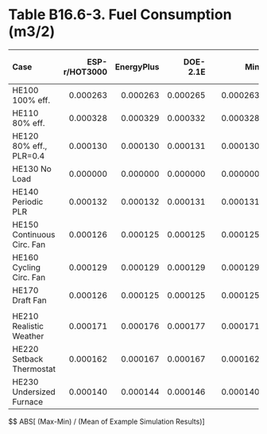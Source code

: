# Table B16.6-3. Fuel Consumption (m3/2)
| Case                       | ESP-r/HOT3000 | EnergyPlus | DOE-2.1E |     |      Min |      Max |     Mean | Dev % $$ |     | Analytical/Quasi-Analytical | TRNSYS18.06.0002 | 
|:-------------------------- | -------------:| ----------:| --------:| ---:| --------:| --------:| --------:| --------:| ---:| ---------------------------:| ----------------:| 
| HE100 100% eff.            |      0.000263 |   0.000263 | 0.000265 |     | 0.000263 | 0.000265 |          |      0.9 |     |                    0.000263 |         0.000263 | 
| HE110 80% eff.             |      0.000328 |   0.000329 | 0.000332 |     | 0.000328 | 0.000332 |          |      1.1 |     |                    0.000329 |         0.000329 | 
| HE120 80% eff., PLR=0.4    |      0.000130 |   0.000130 | 0.000131 |     | 0.000130 | 0.000131 |          |      0.8 |     |                    0.000130 |         0.000130 | 
| HE130 No Load              |      0.000000 |   0.000000 | 0.000000 |     | 0.000000 | 0.000000 |          |        - |     |                    0.000000 |         0.000000 | 
| HE140 Periodic PLR         |      0.000132 |   0.000132 | 0.000131 |     | 0.000131 | 0.000132 |          |      0.6 |     |                    0.000132 |         0.000132 | 
| HE150 Continuous Circ. Fan |      0.000126 |   0.000125 | 0.000125 |     | 0.000125 | 0.000126 |          |      1.1 |     |                    0.000125 |         0.000125 | 
| HE160 Cycling Circ. Fan    |      0.000129 |   0.000129 | 0.000129 |     | 0.000129 | 0.000129 |          |      0.4 |     |                    0.000129 |         0.000129 | 
| HE170 Draft Fan            |      0.000126 |   0.000125 | 0.000125 |     | 0.000125 | 0.000126 |          |      1.1 |     |                    0.000125 |         0.000125 | 
|                            | 
| HE210 Realistic Weather    |      0.000171 |   0.000176 | 0.000177 |     | 0.000171 | 0.000177 | 0.000175 |      3.5 |     |                             |         0.000177 | 
| HE220 Setback Thermostat   |      0.000162 |   0.000167 | 0.000167 |     | 0.000162 | 0.000167 | 0.000165 |      3.3 |     |                             |         0.000168 | 
| HE230 Undersized Furnace   |      0.000140 |   0.000144 | 0.000146 |     | 0.000140 | 0.000146 | 0.000143 |      4.3 |     |                             |         0.000147 | 

$$ ABS[ (Max-Min) / (Mean of Example Simulation Results)]


